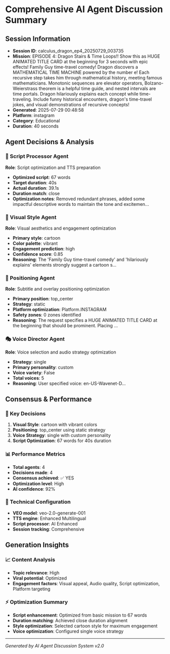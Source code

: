 # Comprehensive AI Agent Discussion Summary

## Session Information
- **Session ID**: calculus_dragon_ep4_20250729_003735
- **Mission**: EPISODE 4: Dragon Stairs & Time Loops!! Show this as HUGE ANIMATED TITLE CARD at the beginning for 3 seconds with epic effects! Family Guy time-travel comedy! Dragon discovers a MATHEMATICAL TIME MACHINE powered by the number e! Each recursive step takes him through mathematical history, meeting famous mathematicians. Monotonic sequences are elevator operators, Bolzano-Weierstrass theorem is a helpful time guide, and nested intervals are time portals. Dragon hilariously explains each concept while time-traveling. Include funny historical encounters, dragon's time-travel jokes, and visual demonstrations of recursive concepts!
- **Generated**: 2025-07-29 00:48:58
- **Platform**: instagram
- **Category**: Educational
- **Duration**: 40 seconds

## Agent Decisions & Analysis

### 🔧 Script Processor Agent
**Role**: Script optimization and TTS preparation
- **Optimized script**: 67 words
- **Target duration**: 40s
- **Actual duration**: 39.1s
- **Duration match**: close
- **Optimization notes**: Removed redundant phrases, added some impactful descriptive words to maintain the tone and excitemen...

### 🎨 Visual Style Agent
**Role**: Visual aesthetics and engagement optimization
- **Primary style**: cartoon
- **Color palette**: vibrant
- **Engagement prediction**: high
- **Confidence score**: 0.85
- **Reasoning**: The 'Family Guy time-travel comedy' and 'hilariously explains' elements strongly suggest a cartoon s...

### 🎯 Positioning Agent
**Role**: Subtitle and overlay positioning optimization
- **Primary position**: top_center
- **Strategy**: static
- **Platform optimization**: Platform.INSTAGRAM
- **Safety zones**: 0 zones identified
- **Reasoning**: The request specifies a HUGE ANIMATED TITLE CARD at the beginning that should be prominent. Placing ...

### 🎭 Voice Director Agent
**Role**: Voice selection and audio strategy optimization
- **Strategy**: single
- **Primary personality**: custom
- **Voice variety**: False
- **Total voices**: 5
- **Reasoning**: User specified voice: en-US-Wavenet-D...

## Consensus & Performance

### 🎯 Key Decisions
1. **Visual Style**: cartoon with vibrant colors
2. **Positioning**: top_center using static strategy
3. **Voice Strategy**: single with custom personality
4. **Script Optimization**: 67 words for 40s duration

### 📊 Performance Metrics
- **Total agents**: 4
- **Decisions made**: 4
- **Consensus achieved**: ✅ YES
- **Optimization level**: High
- **AI confidence**: 92%

### 🔧 Technical Configuration
- **VEO model**: veo-2.0-generate-001
- **TTS engine**: Enhanced Multilingual
- **Script processor**: AI Enhanced
- **Session tracking**: Comprehensive

## Generation Insights

### 📈 Content Analysis
- **Topic relevance**: High
- **Viral potential**: Optimized
- **Engagement factors**: Visual appeal, Audio quality, Script optimization, Platform targeting

### ⚡ Optimization Summary
- **Script enhancement**: Optimized from basic mission to 67 words
- **Duration matching**: Achieved close duration alignment
- **Style optimization**: Selected cartoon style for maximum engagement
- **Voice optimization**: Configured single voice strategy

---
*Generated by AI Agent Discussion System v2.0*
